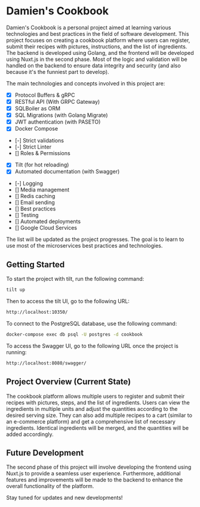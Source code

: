 # Damien's Cookbook

Damien's Cookbook is a personal project aimed at learning various technologies and best practices in the field of software development. This project focuses on creating a cookbook platform where users can register, submit their recipes with pictures, instructions, and the list of ingredients. The backend is developed using Golang, and the frontend will be developed using Nuxt.js in the second phase. Most of the logic and validation will be handled on the backend to ensure data integrity and security (and also because it's the funniest part to develop).

The main technologies and concepts involved in this project are:

- [x] Protocol Buffers & gRPC
- [x] RESTful API (With GRPC Gateway)
- [x] SQLBoiler as ORM
- [x] SQL Migrations (with Golang Migrate)
- [x] JWT authentication (with PASETO)
- [x] Docker Compose
- [-] Strict validations
- [-] Strict Linter
- [] Roles & Permissions
- [x] Tilt (for hot reloading)
- [x] Automated documentation (with Swagger)
- [-] Logging
- [] Media management
- [] Redis caching
- [] Email sending
- [] Best practices
- [] Testing
- [] Automated deployments
- [] Google Cloud Services

The list will be updated as the project progresses. The goal is to learn to use most of the microservices best practices and technologies.

## Getting Started

To start the project with tilt, run the following command:

```bash
tilt up
```
Then to access the tilt UI, go to the following URL:

```bash
http://localhost:10350/
```


To connect to the PostgreSQL database, use the following command:

```bash
docker-compose exec db psql -U postgres -d cookbook
```

To access the Swagger UI, go to the following URL once the project is running:

```bash
http://localhost:8080/swagger/
```

## Project Overview (Current State)

The cookbook platform allows multiple users to register and submit their recipes with pictures, steps, and the list of ingredients. Users can view the ingredients in multiple units and adjust the quantities according to the desired serving size. They can also add multiple recipes to a cart (similar to an e-commerce platform) and get a comprehensive list of necessary ingredients. Identical ingredients will be merged, and the quantities will be added accordingly.

## Future Development

The second phase of this project will involve developing the frontend using Nuxt.js to provide a seamless user experience. Furthermore, additional features and improvements will be made to the backend to enhance the overall functionality of the platform.

Stay tuned for updates and new developments!
